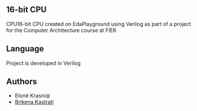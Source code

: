 ## 16-bit CPU 
CPU16-bit CPU created on EdaPlayground using Verilog as part of a project for the Computer Architecture course at FIEK

## Language
Project is developed in Verilog

## Authors
* Elonë Krasniqi
* [Brikena Kastrati]( https://github.com/brikenakastrati)
